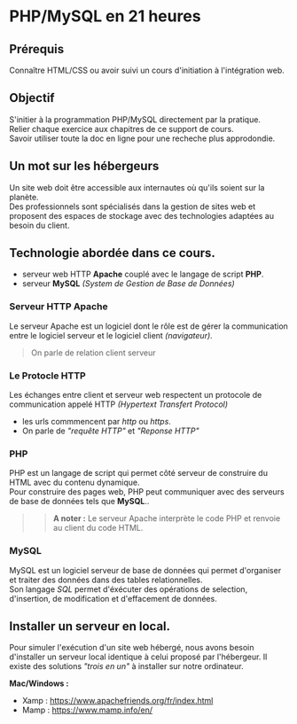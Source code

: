 # PHP/MySQL en 21 heures

## Prérequis
Connaître HTML/CSS ou avoir suivi un cours d'initiation à l'intégration web.

## Objectif
S'initier à la programmation PHP/MySQL directement par la pratique.   
Relier chaque exercice aux chapitres de ce support de cours.  
Savoir utiliser toute la doc en ligne pour une recheche plus approdondie.  

##  Un mot sur les hébergeurs
Un site web doit être accessible aux internautes où qu'ils soient sur la planète.  
Des professionnels sont spécialisés dans la gestion de sites web et proposent des espaces de stockage avec des technologies adaptées au besoin du client. 

## Technologie abordée dans ce cours.
- serveur web HTTP **Apache** couplé avec le langage de script **PHP**.
- serveur **MySQL** _(System de Gestion de Base de Données)_

### Serveur HTTP Apache
Le serveur Apache est un logiciel dont le rôle est de gérer la communication entre le logiciel serveur et le logiciel client _(navigateur)_.   
> On parle de relation client serveur 

### Le Protocle HTTP   
Les échanges entre client et serveur web respectent un protocole de communication appelé HTTP _(Hypertext Transfert Protocol)_
- les urls commmencent par _http_ ou _https_.
- On parle de _"requête HTTP"_ et _"Reponse HTTP"_

### PHP

PHP est un langage de script qui permet côté serveur de construire du HTML avec du contenu dynamique.  
Pour construire des pages web, PHP peut communiquer avec des serveurs de base de données tels que **MySQL**..  
>> **A noter :** Le serveur Apache interprète le code PHP et renvoie au client du code HTML.


### MySQL

MySQL est un logiciel serveur de base de données qui permet d'organiser et traiter des données dans des tables relationnelles.  
Son langage _SQL_ permet d'éxécuter des opérations de selection, d'insertion, de modification et d'effacement de données.

## Installer un serveur en local.

Pour simuler l'exécution d'un site web hébergé, nous avons besoin d'installer un serveur local identique à celui proposé par l'hébergeur.
Il existe des solutions _"trois en un"_ à installer sur notre ordinateur.

**Mac/Windows :**

- Xamp : https://www.apachefriends.org/fr/index.html
- Mamp : https://www.mamp.info/en/
